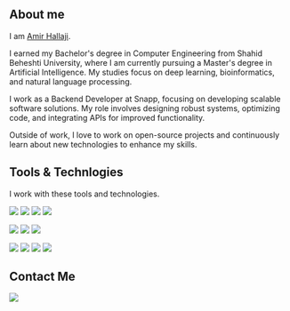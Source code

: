 ## About me
  
I am [Amir Hallaji](https://amirhallaji.com).

I earned my Bachelor's degree in Computer Engineering from Shahid Beheshti University, where I am currently pursuing a Master's degree in Artificial Intelligence. My studies focus on deep learning, bioinformatics, and natural language processing.

I work as a Backend Developer at Snapp, focusing on developing scalable software solutions. My role involves designing robust systems, optimizing code, and integrating APIs for improved functionality.

Outside of work, I love to work on open-source projects and continuously learn about new technologies to enhance my skills.


## Tools & Technlogies

I work with these tools and technologies.

[![](https://img.shields.io/badge/-go-blue?style=for-the-badge&logo=go)](https://go.dev/)
![](https://img.shields.io/badge/Grafana-F2F4F9?style=for-the-badge&logo=grafana&logoColor=orange&labelColor=F2F4F9)
![](https://img.shields.io/badge/kubernetes-326ce5.svg?&style=for-the-badge&logo=kubernetes&logoColor=white)
![](https://img.shields.io/badge/Helm-0F1689?style=for-the-badge&logo=Helm&labelColor=0F1689)

![](https://img.shields.io/badge/MySQL-005C84?style=for-the-badge&logo=mysql&logoColor=white)
![](https://img.shields.io/badge/redis-%23DD0031.svg?&style=for-the-badge&logo=redis&logoColor=white)
![](https://img.shields.io/badge/Docker-2CA5E0?style=for-the-badge&logo=docker&logoColor=white)

[![](https://img.shields.io/badge/Python-14354C?style=for-the-badge&logo=python&logoColor=white)](https://www.python.org/)
![](https://img.shields.io/badge/PyTorch-EE4C2C?style=for-the-badge&logo=pytorch&logoColor=white)
![](https://img.shields.io/badge/TensorFlow-FF6F00?style=for-the-badge&logo=tensorflow&logoColor=white)
![](https://img.shields.io/badge/scikit_learn-F7931E?style=for-the-badge&logo=scikit-learn&logoColor=white)


<!-- [![Top Langs](https://github-readme-stats.vercel.app/api/top-langs/?username=amirhallaji&layout=compact)](https://github.com/anuraghazra/github-readme-stats) -->

## Contact Me

[![](https://img.shields.io/badge/me@amirhallaji.com-D14836?style=for-the-badge&logo=gmail&logoColor=white)](mailto:me@amirhallaji.com)

<!-- [![open](https://img.shields.io/badge/-amirhallaji.com-green?style=for-the-badge&logo=website)](https://amirhallaji.com) -->


